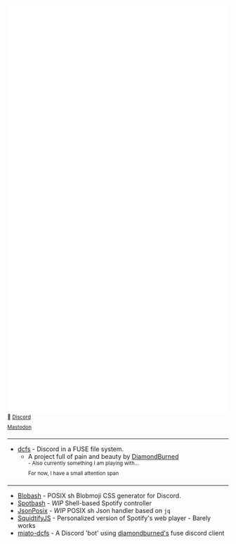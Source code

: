 <img align="left" alt="Metrics" src="https://raw.githubusercontent.com/ThatGeekyWeeb/ThatGeekyWeeb/master/github-metrics.svg">

<sup>🔌 [Discord](https://dsc.bio/thatweeb)  
[Mastodon](https://mastodon.lol/@ThatGeekyWeeb)<sup>

---

- [dcfs](https://github.com/diamondburned/dcfs) - Discord in a FUSE file system.  
  - A project full of pain and beauty by [DiamondBurned](https://github.com/diamondburned/)  
    <sup>- Also currently something I am playing with...  
  For now, I have a small attention span<sup>

---

- [Blobash](https://github.com/thatgeekyweeb/blobash) - POSIX sh Blobmoji CSS generator for Discord.
- [Spotbash](https://github.com/thatgeekyweeb/Spotbash) - *WIP* Shell-based Spotify controller
- [JsonPosix](https://github.com/thatgeekyweeb/jp) - *WIP* POSIX sh Json handler based on `jq`
- [SquidtifyJS](https://github.com/ThatGeekyWeeb/SquidtifyJS) - Personalized version of Spotify's web player - Barely works
- [miato-dcfs](https://github.com/ThatGeekyWeeb/miato-dcfs) - A Discord 'bot' using [diamondburned's](https://github.com/diamondburned/) fuse discord client
